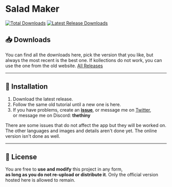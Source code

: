 # Salad Maker

[![Total Downloads](https://img.shields.io/github/downloads/thethiny/Salad-Maker-Release/total.svg)](https://github.com/thethiny/Salad-Maker-Release/releases)
[![Latest Release Downloads](https://img.shields.io/github/downloads/thethiny/Salad-Maker-Release/latest/total.svg)](https://github.com/thethiny/Salad-Maker-Release/releases/latest)

## 📥 Downloads
You can find all the downloads here, pick the version that you like, but always the most recent is the best one. If kollections do not work, you can use the one from the old website.
[All Releases](https://github.com/thethiny/Salad-Maker-Release/releases)

---

## 🔧 Installation
1. Download the latest release.  
2. Follow the same old tutorial until a new one is here.  
3. If you have problems, create an **[issue](https://github.com/thethiny/Salad-Maker-Release/issues)**,
   or message me on [Twitter](https://twitter.com/thethiny),  
   or message me on Discord: **thethiny**  


There are some issues that do not affect the app but they will be worked on. The other languages and images and details aren't done yet. The online version isn't done as well.

---

## 📜 License
You are free to **use and modify** this project in any form,  
**as long as you do not re-upload or distribute it**.
Only the official version hosted here is allowed to remain.
